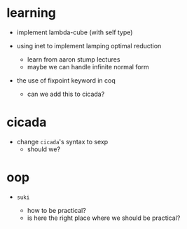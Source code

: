 # learning

- implement lambda-cube (with self type)

- using inet to implement lamping optimal reduction
  - learn from aaron stump lectures
  - maybe we can handle infinite normal form

- the use of fixpoint keyword in coq
  - can we add this to cicada?

# cicada

- change `cicada`'s syntax to sexp
  - should we?

# oop

- `suki`

  - how to be practical?
  - is here the right place where we should be practical?
